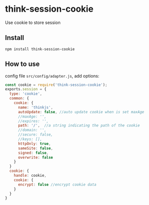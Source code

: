 # think-session-cookie

Use cookie to store session

## Install

```
npm install think-session-cookie
```

## How to use

config file `src/config/adapter.js`, add options:

```js
const cookie = require('think-session-cookie');
exports.session = {
  type: 'cookie',
  common: {
    cookie: {
      name: 'thinkjs',
      autoUpdate: false, //auto update cookie when is set maxAge
      //maxAge: '',
      //expires: '',
      path: '/',  //a string indicating the path of the cookie
      //domain: '',
      //secure: false,
      //keys: [],
      httpOnly: true,
      sameSite: false,
      signed: false,
      overwrite: false
    }
  }
  cookie: {
    handle: cookie,
    cookie: {
      encrypt: false //encrypt cookie data
    }
  }
}
```
